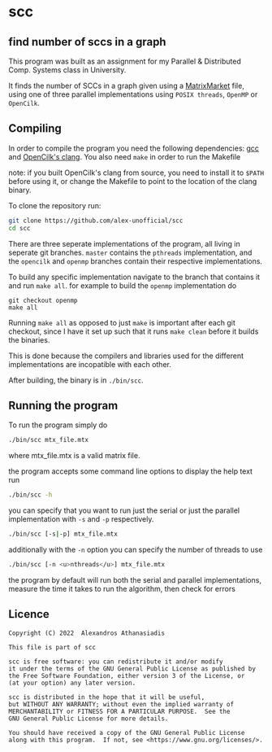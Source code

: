 # scc
## find number of sccs in a graph

This program was built as an assignment for my Parallel & Distributed Comp. Systems
class in University.

It finds the number of SCCs in a graph given using a 
[MatrixMarket](https://math.nist.gov/MatrixMarket/formats.html) file, using one of
three parallel implementations using `POSIX threads`, `OpenMP` or `OpenCilk`.

Compiling
----------
In order to compile the program you need the following dependencies: 
[gcc](https://gcc.gnu.org/install/) and [OpenCilk's clang](https://www.opencilk.org/doc/users-guide/install/).
You also need `make` in order to run the Makefile

note:
if you built OpenCilk's clang from source, you need to install it to `$PATH`
before using it, or change the Makefile to point to the location of the clang binary.


To clone the repository run:
```bash
git clone https://github.com/alex-unofficial/scc
cd scc
```

There are three seperate implementations of the program, all living in seperate
git branches. `master` contains the `pthreads` implementation, and the `opencilk`
and `openmp` branches contain their respective implementations.

To build any specific implementation navigate to the branch that contains it and
run `make all`. for example to build the `openmp` implementation do
```
git checkout openmp
make all
```

Running `make all` as opposed to just `make` is important after each git checkout, 
since I have it set up such that it runs `make clean` before it builds the binaries. 

This is done because the compilers and libraries used for the different implementations
are incopatible with each other.


After building, the binary is in `./bin/scc`.


Running the program
-------------------
To run the program simply do
```bash
./bin/scc mtx_file.mtx
```
where mtx_file.mtx is a valid matrix file.

the program accepts some command line options
to display the help text run
```bash
./bin/scc -h
```

you can specify that you want to run just the serial or just the parallel
implementation with `-s` and `-p` respectively.
```bash
./bin/scc [-s|-p] mtx_file.mtx
```

additionally with the `-n` option you can specify the number of threads to use
```bash
./bin/scc [-n <u>nthreads</u>] mtx_file.mtx
```

the program by default will run both the serial and parallel implementations, measure the
time it takes to run the algorithm, then check for errors

Licence
-------
```
Copyright (C) 2022  Alexandros Athanasiadis

This file is part of scc

scc is free software: you can redistribute it and/or modify
it under the terms of the GNU General Public License as published by
the Free Software Foundation, either version 3 of the License, or
(at your option) any later version.

scc is distributed in the hope that it will be useful,
but WITHOUT ANY WARRANTY; without even the implied warranty of
MERCHANTABILITY or FITNESS FOR A PARTICULAR PURPOSE.  See the
GNU General Public License for more details.

You should have received a copy of the GNU General Public License
along with this program.  If not, see <https://www.gnu.org/licenses/>. 
```

